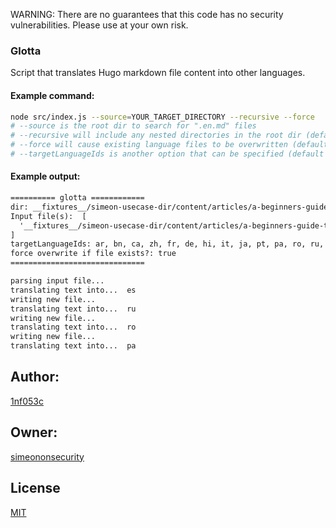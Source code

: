 WARNING: There are no guarantees that this code has no security vulnerabilities. Please use at your own risk.

### Glotta

Script that translates Hugo markdown file content into other languages.

#### Example command:

```sh
node src/index.js --source=YOUR_TARGET_DIRECTORY --recursive --force
# --source is the root dir to search for ".en.md" files
# --recursive will include any nested directories in the root dir (default is false)
# --force will cause existing language files to be overwritten (default is to ignore existing language file)
# --targetLanguageIds is another option that can be specified (default target ids are: ar, bn, ca, zh, fr, de, hi, it, ja, pt, pa, ro, ru, es
```

#### Example output:
```txt
========== glotta ============
dir: __fixtures__/simeon-usecase-dir/content/articles/a-beginners-guide-to-setting-up-a-secure-and-resilient-vpn-for-remote-workers
Input file(s):  [
  '__fixtures__/simeon-usecase-dir/content/articles/a-beginners-guide-to-setting-up-a-secure-and-resilient-vpn-for-remote-workers/index.en.md'
]
targetLanguageIds: ar, bn, ca, zh, fr, de, hi, it, ja, pt, pa, ro, ru, es
force overwrite if file exists?: true
==============================

parsing input file...
translating text into...  es
writing new file...
translating text into...  ru
writing new file...
translating text into...  ro
writing new file...
translating text into...  pa
```


## Author:

[1nf053c](https://github.com/1nf053c)


## Owner:

[simeononsecurity](https://github.com/simeononsecurity)

## License

[MIT](https://github.com/simeononsecurity/glotta/blob/main/LICENSE)
